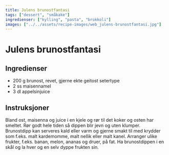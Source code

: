```yaml
---
title: Julens brunostfantasi
tags: ["dessert", "småkake"]
ingredienser: ["kylling", "pasta", "brokkoli"]
images: ["../../assets/recipe-images/web_julens-brunostfantasi.jpg"]
---
```


# Julens brunostfantasi

## Ingredienser

- 200 g brunost, revet, gjerne ekte geitost setertype
- 2 ss maisennamel
- 3 dl appelsinjuice

## Instruksjoner

Bland ost, maisenna og juice i en kjele og rør til det koker og osten har smeltet. Rør godt hele tiden så dippen blir jevn og uten klumper. Brunostdipp kan serveres kald eller varm og gjerne smakt til med krydder som f.eks. malt kardemomme, malt nellik eller malt kanel. Arranger ulike frukter, f.eks. banan, melon, ananas og druer, på fat. Ha brunostdippen i en skål og la hver og en selv dyppe frukten sin.
